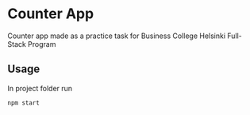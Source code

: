 # Counter App

Counter app made as a practice task for Business College Helsinki Full-Stack Program

## Usage

In project folder run

```
npm start
```
